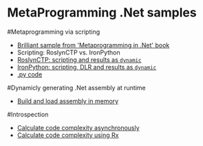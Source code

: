 MetaProgramming .Net samples
==================================

#Metaprogramming via scripting
* [Brilliant sample from 'Metaprogramming in .Net' book](Snippets/JsEvalSample.html)
* Scripting: RoslynCTP vs. IronPython
 * [RoslynCTP: scripting and results as `dynamic`](Snippets/Roslyn-Scripting.linq)
 * [IronPython: scripting, DLR and results as `dynamic`](IronPython-Scripting.linq)
 * [.py code](sample.py)

#Dynamicly generating .Net assembly at runtime
* [Build and load assembly in memory](Snippets/Roslyn-BuildAtRuntime.linq)

#Introspection
* [Calculate code complexity asynchronously](Snippets/Roslyn-CyclomaticComplexity.linq)
* [Calculate code complexity using Rx](Snippets/Roslyn-CyclomaticComplexityRx.linq)
